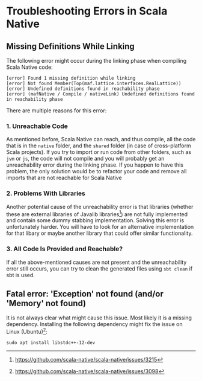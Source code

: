 # Troubleshooting Errors in Scala Native

## Missing Definitions While Linking

The following error might occur during the linking phase when compiling Scala Native code:

```
[error] Found 1 missing definition while linking
[error] Not found Member(Top(maf.lattice.interfaces.RealLattice))
[error] Undefined definitions found in reachability phase
[error] (mafNative / Compile / nativeLink) Undefined definitions found in reachability phase
```

There are multiple reasons for this error:

### 1.      Unreachable Code

As mentioned before, Scala Native can reach, and thus compile, all the code that is in the `native` folder, and the `shared` folder (in case of cross-platform Scala projects). If you try to import or run code from other folders, such as `jvm` or `js`, the code will not compile and you will probably get an unreachability error during the linking phase. If you happen to have this problem, the only solution would be to refactor your code and remove all imports that are not reachable for Scala Native

### 2.   Problems With Libraries

Another potential cause of the unreachability error is that libraries (whether these are external libraries of Javalib libraries[^1]) are not fully implemented and contain some dummy stabbing implementation. Solving this error is unfortunately harder. You will have to look for an alternative implementation for that libary or maybe another library that could offer similar functionality. 

### 3.      All Code Is Provided and Reachable?

If all the above-mentioned causes are not present and the unreachability error still occurs, you can try to clean the generated files using `sbt clean` if sbt is used.

## Fatal error: 'Exception' not found (and/or 'Memory' not found)

It is not always clear what might cause this issue. Most likely it is a missing dependency. Installing the following dependency might fix the issue on Linux (Ubuntu)[^2]:

```sudo apt install libstdc++-12-dev```



[^1]:<https://github.com/scala-native/scala-native/issues/3215>
[^2]:<https://github.com/scala-native/scala-native/issues/3098>
